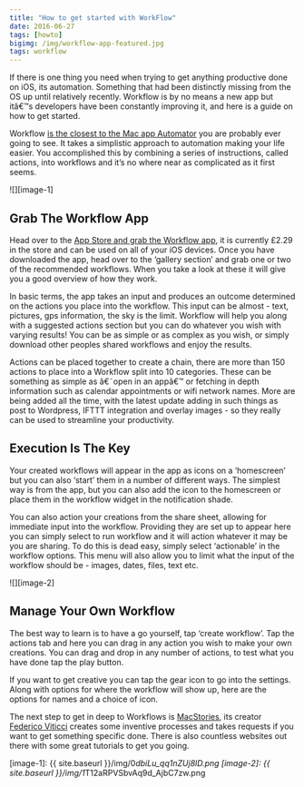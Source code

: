 ```yaml
---
title: "How to get started with WorkFlow"
date: 2016-06-27
tags: [howto]
bigimg: /img/workflow-app-featured.jpg
tags: workflow
---
```

If there is one thing you need when trying to get anything productive done on iOS, its automation. Something that had been distinctly missing from the OS up until relatively recently. Workflow is by no means a new app but itâ€™s developers have been constantly improving it, and here is a guide on how to get started.

Workflow [is the closest to the Mac app Automator][1] you are probably ever going to see. It takes a simplistic approach to automation making your life easier. You accomplished this by combining a series of instructions, called actions, into workflows and it’s no where near as complicated as it first seems.

![][image-1]

## Grab The Workflow App
Head over to the [App Store and grab the Workflow app][2], it is currently £2.29 in the store and can be used on all of your iOS devices. Once you have downloaded the app, head over to the ‘gallery section’ and grab one or two of the recommended workflows. When you take a look at these it will give you a good overview of how they work.

In basic terms, the app takes an input and produces an outcome determined on the actions you place into the workflow. This input can be almost  -  text, pictures, gps information, the sky is the limit. Workflow will help you along with a suggested actions section but you can do whatever you wish with varying results! You can be as simple or as complex as you wish, or simply download other peoples shared workflows and enjoy the results.

Actions can be placed together to create a chain, there are more than 150 actions to place into a Workflow split into 10 categories. These can be something as simple as â€˜open in an appâ€™ or fetching in depth information such as calendar appointments or wifi network names. More are being added all the time, with the latest update adding in such things as post to Wordpress, IFTTT integration and overlay images - so they really can be used to streamline your productivity.

## Execution Is The Key
Your created workflows will appear in the app as icons on a ‘homescreen’ but you can also ‘start’ them in a number of different ways. The simplest way is from the app, but you can also add the icon to the homescreen or place them in the workflow widget in the notification shade.

You can also action your creations from the share sheet, allowing for immediate input into the workflow. Providing they are set up to appear here you can simply select to run workflow and it will action whatever it may be you are sharing. To do this is dead easy, simply select ‘actionable’ in the workflow options. This menu will also allow you to limit what the input of the workflow should be - images, dates, files, text etc.

![][image-2]

## Manage Your Own Workflow
The best way to learn is to have a go yourself, tap ‘create workflow’. Tap the actions tab and here you can drag in any action you wish to make your own creations. You can drag and drop in any number of actions, to test what you have done tap the play button.

If you want to get creative you can tap the gear icon to go into the settings. Along with options for where the workflow will show up, here are the options for names and a choice of icon.

The next step to get in deep to Workflows is [MacStories][3], its creator [Federico Viticci][4] creates some inventive processes and takes requests if you want to get something specific done. There is also countless websites out there with some great tutorials to get you going.

[1]:	https://workflow.is
[2]:	https://itunes.apple.com/gb/app/workflow-powerful-automation/id915249334?mt=8
[3]:	https://www.macstories.net/?s=workflow
[4]:	https://twitter.com/viticci

[image-1]:	{{ site.baseurl }}/img/0*dbiLu_qq1nZUj8lD.png
[image-2]:	{{ site.baseurl }}/img/1*T12aRPVSbvAq9d_AjbC7zw.png
